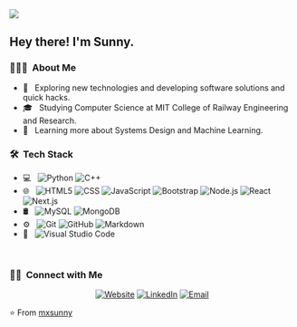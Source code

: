 <img src="https://images.unsplash.com/photo-1618401479427-c8ef9465fbe1?ixlib=rb-1.2.1&ixid=MnwxMjA3fDB8MHxzZWFyY2h8M3x8Z2l0aHVifGVufDB8MHwwfHw%3D&auto=format&fit=crop&w=500&q=60">

<h2> Hey there! I'm Sunny.</h2>

<h3> 👨🏻‍💻 &nbsp;About Me </h3>

- 🤔 &nbsp; Exploring new technologies and developing software solutions and quick hacks.
- 🎓 &nbsp; Studying Computer Science at MIT College of Railway Engineering and Research.
- 🌱 &nbsp; Learning more about Systems Design and Machine Learning.

<h3> 🛠 &nbsp;Tech Stack</h3>

- 💻 &nbsp;
  ![Python](https://img.shields.io/badge/-Python-333333?style=flat&logo=python)
  ![C++](https://img.shields.io/badge/-C++-333333?style=flat&logo=C%2B%2B&logoColor=00599C)
- 🌐 &nbsp;
  ![HTML5](https://img.shields.io/badge/-HTML5-333333?style=flat&logo=HTML5)
  ![CSS](https://img.shields.io/badge/-CSS-333333?style=flat&logo=CSS3&logoColor=1572B6)
  ![JavaScript](https://img.shields.io/badge/-JavaScript-333333?style=flat&logo=javascript)
  ![Bootstrap](https://img.shields.io/badge/-Bootstrap-333333?style=flat&logo=bootstrap&logoColor=563D7C)
  ![Node.js](https://img.shields.io/badge/-Node.js-333333?style=flat&logo=node.js)
  ![React](https://img.shields.io/badge/-React-333333?style=flat&logo=react)
  ![Next.js](https://img.shields.io/badge/-Next.js-333333?style=flat&logo=next.js)
- 🛢 &nbsp;
  ![MySQL](https://img.shields.io/badge/-MySQL-333333?style=flat&logo=mysql)
  ![MongoDB](https://img.shields.io/badge/-MongoDB-333333?style=flat&logo=mongodb)
- ⚙️ &nbsp;
  ![Git](https://img.shields.io/badge/-Git-333333?style=flat&logo=git)
  ![GitHub](https://img.shields.io/badge/-GitHub-333333?style=flat&logo=github)
  ![Markdown](https://img.shields.io/badge/-Markdown-333333?style=flat&logo=markdown)
- 🔧 &nbsp;
  ![Visual Studio Code](https://img.shields.io/badge/-Visual%20Studio%20Code-333333?style=flat&logo=visual-studio-code&logoColor=007ACC)

<br/>

<h3> 🤝🏻 &nbsp;Connect with Me </h3>

<p align="center">
<a href="https://portfolio-sunny-mxsunny.vercel.app/"><img alt="Website" src="https://img.shields.io/badge/Website-www.sunnymore.com-blue?style=flat-square&logo=google-chrome"></a>
<a href="https://www.linkedin.com/in/mxsunny10/"><img alt="LinkedIn" src="https://img.shields.io/badge/LinkedIn-Sunny%20More-blue?style=flat-square&logo=linkedin"></a>
<a href="mailto:mxsunny10@gmail.com"><img alt="Email" src="https://img.shields.io/badge/Email-mxsunny10@gmail.com-blue?style=flat-square&logo=gmail"></a>
</p>

⭐️ From [mxsunny](https://github.com/mxsunny)
